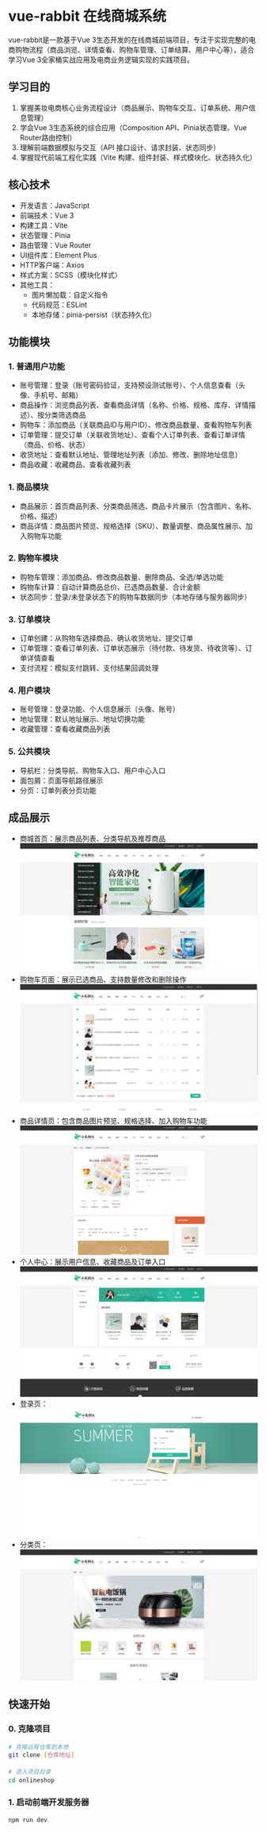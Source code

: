 # vue-rabbit 在线商城系统

vue-rabbit是一款基于Vue 3生态开发的在线商城前端项目，专注于实现完整的电商购物流程（商品浏览、详情查看、购物车管理、订单结算、用户中心等），适合学习Vue 3全家桶实战应用及电商业务逻辑实现的实践项目。

## 学习目的
1. 掌握美妆电商核心业务流程设计（商品展示、购物车交互、订单系统、用户信息管理）
2. 学会Vue 3生态系统的综合应用（Composition API、Pinia状态管理、Vue Router路由控制）
3. 理解前端数据模拟与交互（API 接口设计、请求封装、状态同步）
4. 掌握现代前端工程化实践（Vite 构建、组件封装、样式模块化、状态持久化）

## 核心技术
- 开发语言：JavaScript
- 前端技术：Vue 3
- 构建工具：Vite
- 状态管理：Pinia
- 路由管理：Vue Router
- UI组件库：Element Plus
- HTTP客户端：Axios
- 样式方案：SCSS（模块化样式）
- 其他工具：
  - 图片懒加载：自定义指令
  - 代码规范：ESLint
  - 本地存储：pinia-persist（状态持久化）


## 功能模块

### 1. 普通用户功能
- 账号管理：登录（账号密码验证，支持预设测试账号）、个人信息查看（头像、手机号、邮箱）
- 商品操作：浏览商品列表、查看商品详情（名称、价格、规格、库存、详情描述）、按分类筛选商品
- 购物车：添加商品（关联商品ID与用户ID）、修改商品数量、查看购物车列表
- 订单管理：提交订单（关联收货地址）、查看个人订单列表、查看订单详情（商品、价格、状态）
- 收货地址：查看默认地址、管理地址列表（添加、修改、删除地址信息）
- 商品收藏：收藏商品、查看收藏列表

### 1. 商品模块
- 商品展示：首页商品列表、分类商品筛选、商品卡片展示（包含图片、名称、价格、描述）
- 商品详情：商品图片预览、规格选择（SKU）、数量调整、商品属性展示、加入购物车功能
### 2. 购物车模块
- 购物车管理：添加商品、修改商品数量、删除商品、全选/单选功能
- 购物车计算：自动计算商品总价、已选商品数量、合计金额
- 状态同步：登录/未登录状态下的购物车数据同步（本地存储与服务器同步）
### 3. 订单模块
- 订单创建：从购物车选择商品、确认收货地址、提交订单
- 订单管理：查看订单列表、订单状态展示（待付款、待发货、待收货等）、订单详情查看
- 支付流程：模拟支付跳转、支付结果回调处理
### 4. 用户模块
- 账号管理：登录功能、个人信息展示（头像、账号）
- 地址管理：默认地址展示、地址切换功能
- 收藏管理：查看收藏商品列表
### 5. 公共模块
- 导航栏：分类导航、购物车入口、用户中心入口
- 面包屑：页面导航路径展示
- 分页：订单列表分页功能

## 成品展示
- 商城首页：展示商品列表、分类导航及推荐商品
![商城首页](https://github.com/Fairy0724/vue-rabbit/blob/master/src/images/screenshot/mainPage.png)
- 购物车页面：展示已选商品、支持数量修改和删除操作
![购物车页面](https://github.com/Fairy0724/vue-rabbit/blob/master/src/images/screenshot/cartList.png)
- 商品详情页：包含商品图片预览、规格选择、加入购物车功能
![商品详情页](https://github.com/Fairy0724/vue-rabbit/blob/master/src/images/screenshot/productDetail.png)
- 个人中心：展示用户信息、收藏商品及订单入口
![个人中心](https://github.com/Fairy0724/vue-rabbit/blob/master/src/images/screenshot/member.png)
- 登录页：
![登录页](https://github.com/Fairy0724/vue-rabbit/blob/master/src/images/screenshot/login.png)
- 分类页：
![分类页](https://github.com/Fairy0724/vue-rabbit/blob/master/src/images/screenshot/category.png)

## 快速开始

### 0. 克隆项目
```sh
# 克隆远程仓库到本地
git clone [仓库地址]

# 进入项目目录
cd onlineshop
```
### 1. 启动前端开发服务器
```sh
npm run dev
```
